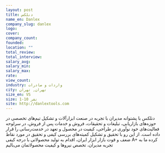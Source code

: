 ```yaml
---
layout: post
title: دنلکس
name_en: Danlex
company_slug: danlex
logo: 
cover: 
company_count:
founded:
location: ""
total_review: 
total_interview: 
salary_avg: 
salary_min: 
salary_max: 
rate: 
view_count: 
industry: واردات و صادرات
city: تهران, تهران
size_en: VS
size: 1-10 نفر
site: http://danlextools.com
---
```


دنلکس با پشتوانه مدیران با تجربه در صنعت ابزارآلات و تشکیل تیم‌های تخصصی در حوزه‌های بازاریابی، تبلیغات و تحقیقات، فروش و خدمات پس از فروش، در سرلوحه فعالیت‌های خود نوآوری در طراحی، کیفیت در محصول و تعهد در خدمت‌رسانی را قرار داده است. از این رو با تحقیق و تشکیل کمیته‌های بررسی کیفی و تحقیق در مورد نقاط ضعف و قوت بازار ابزار ایران، اقدام به تولید محصولاتی با درجه کیفی A+ کرده  ما به تجربه مدیران، تخصص نیروها و کیفیت محصولاتمان می‌بالیم
